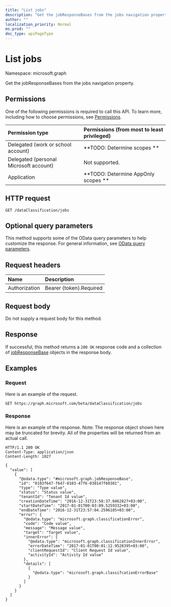```yaml
---
title: "List jobs"
description: "Get the jobResponseBases from the jobs navigation property."
author: ""
localization_priority: Normal
ms.prod: ""
doc_type: apiPageType
---
```


# List jobs

Namespace: microsoft.graph

Get the jobResponseBases from the jobs navigation property.

## Permissions
One of the following permissions is required to call this API. To learn more, including how to choose permissions, see [Permissions](/concepts/permissions-reference.md).

|Permission type|Permissions (from most to least privileged)|
|:---|:---|
|Delegated (work or school account)|**TODO: Determine scopes **|
|Delegated (personal Microsoft account)|Not supported.|
|Application|**TODO: Determine AppOnly scopes **|

## HTTP request
<!-- {
  "blockType": "ignored"
}
-->
``` http
GET /dataClassification/jobs
```

## Optional query parameters
This method supports some of the OData query parameters to help customize the response. For general information, see [OData query parameters](/graph/query-parameters).

## Request headers
|Name|Description|
|:---|:---|
|Authorization|Bearer {token}.Required|

## Request body
Do not supply a request body for this method.

## Response
If successful, this method returns a `200 OK` response code and a collection of [jobResponseBase](../resources/jobresponsebase.md) objects in the response body.

## Examples

### Request
Here is an example of the request.
<!-- {
  "blockType": "request",
  "name": "get_jobresponsebase"
}
-->
``` http
GET https://graph.microsoft.com/beta/dataClassification/jobs
```

### Response
Here is an example of the response. Note: The response object shown here may be truncated for brevity. All of the properties will be returned from an actual call.
<!-- {
  "blockType": "response",
  "truncated": true,
  "@odata.type": "collection(microsoft.graph.jobresponsebase)"
}
-->
``` http
HTTP/1.1 200 OK
Content-Type: application/json
Content-Length: 1027

{
  "value": [
    {
      "@odata.type": "#microsoft.graph.jobResponseBase",
      "id": "0103f647-f647-0103-47f6-030147f60301",
      "type": "Type value",
      "status": "Status value",
      "tenantId": "Tenant Id value",
      "creationDateTime": "2016-12-31T23:58:37.0462827+03:00",
      "startDateTime": "2017-01-01T00:03:09.5259332+03:00",
      "endDateTime": "2016-12-31T23:57:04.2596185+03:00",
      "error": {
        "@odata.type": "microsoft.graph.classificationError",
        "code": "Code value",
        "message": "Message value",
        "target": "Target value",
        "innerError": {
          "@odata.type": "microsoft.graph.classificationInnerError",
          "errorDateTime": "2017-01-01T00:01:12.9528395+03:00",
          "clientRequestId": "Client Request Id value",
          "activityId": "Activity Id value"
        },
        "details": [
          {
            "@odata.type": "microsoft.graph.classifcationErrorBase"
          }
        ]
      }
    }
  ]
}
```

